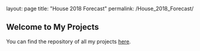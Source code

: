layout: page
title: "House 2018 Forecast"
permalink: /House_2018_Forecast/

## Welcome to My Projects
You can find the repository of all my projects [here](https://github.com/ScottOnestak?tab=repositories).
